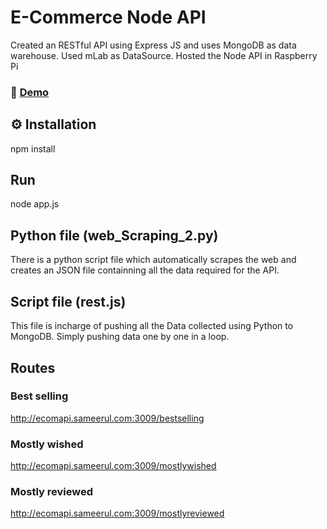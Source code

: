 # E-Commerce Node API
Created an RESTful API using Express JS and uses MongoDB as data warehouse. 
Used mLab as DataSource. 
Hosted the Node API in Raspberry Pi 
### 🚀 [Demo](http://ecomapi.sameerul.com:3009/allPhones)

## ⚙ Installation
npm install 

## Run
node app.js

## Python file (web_Scraping_2.py)
There is a python script file which automatically scrapes the web and creates an JSON file containning all the data required for the API.

## Script file (rest.js)
This file is incharge of pushing all the Data collected using Python to MongoDB. Simply pushing data one by one in a loop.

## Routes 
### Best selling
http://ecomapi.sameerul.com:3009/bestselling
### Mostly wished
http://ecomapi.sameerul.com:3009/mostlywished
### Mostly reviewed 
http://ecomapi.sameerul.com:3009/mostlyreviewed